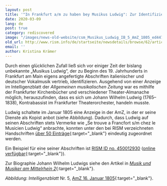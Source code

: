 ```yaml
---
layout: post
title: '"In Frankfurt a/m zu haben bey Musikus Ludwig": Zur Identifizierung des Kopisten Johann Wilhelm Ludwig'
date: 2020-03-09
lang: de
post: true
category: rediscovered
image: "/images/news-old-website/csm_Musikus_Ludwig_IB_5_AmZ_1805_ed447cb28e.jpg"
old_url: http://www.rism.info/de/startseite/newsdetails/browse/62/article/64/in-frankfurt-am-zu-haben-bey-musikus-ludwig-identifying-the-copyist-johann-wilhelm-ludwig.html
email: ''
author: Kristina Krämer
---
```



Durch einen glücklichen Zufall ließ sich vor einiger Zeit der bislang unbekannte „Musikus Ludwig“, der zu Beginn des 19. Jahrhunderts in Frankfurt am Main eigens angefertigte Abschriften italienischer und deutscher Vokalmusik vertrieb, identifizieren. Ausgehend von einer Anzeige im Intelligenzblatt der _Allgemeinen musikalischen Zeitung_ war es mithilfe der Frankfurter Kirchenbücher und verschiedener Theater-Almanache möglich, herauszufinden, dass es sich um Johann Wilhelm Ludwig (1765–1838), Kontrabassist im Frankfurter Theaterorchester, handeln musste.

Ludwig schaltete im Januar 1805 eine Anzeige in der AmZ, in der er seine Dienste als Kopist anbot (siehe Abbildung). Dadurch, dass Ludwig auf seinen Abschriften stets Vermerke wie „Se trouve a Francfort s/m chez le Musicien Ludwig“ anbrachte, konnten unter den bei RISM verzeichneten Handschriften [über 50 Einträge](https://opac.rism.info/metaopac/perma.do;jsessionid=DD73EF53B1C23D16CD921E798BD6369E.touch01?v=rism&q=-1%3d%22pe41023353%22){:target="_blank"} eindeutig zugeordnet werden.

Ein Beispiel für eine seiner Abschriften ist [RISM ID no. 450012930](https://opac.rism.info/search?id=450012930 "external-link-new-window") ([online verfügbar](https://nbn-resolving.de/urn:nbn:de:bsz:31-78540){:target="_blank"}).

Zur Biographie Johann Wilhelm Ludwigs siehe den Artikel in [_Musik und Musiker am Mittelrhein 2_](http://mmm2.mugemir.de/doku.php?id=ludwigjw){:target="_blank"}.



_Abbildung_: _Intelligenzblatt_ Nr. 5, [AmZ 16. Januar 1805](http://anno.onb.ac.at/cgi-content/anno?aid=aml&datum=18050116&seite=9){:target="_blank"}.



